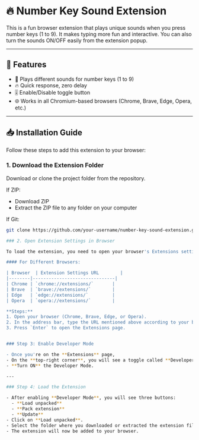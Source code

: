 # 🔥 Number Key Sound Extension

This is a fun browser extension that plays unique sounds when you press number keys (1 to 9). It makes typing more fun and interactive. You can also turn the sounds ON/OFF easily from the extension popup.

---

## 🚀 Features

- 🎵 Plays different sounds for number keys (1 to 9)
- 🔥 Quick response, zero delay
- 🎚️ Enable/Disable toggle button
- 🌐 Works in all Chromium-based browsers (Chrome, Brave, Edge, Opera, etc.)

---

## 📥 Installation Guide

Follow these steps to add this extension to your browser:

### 1. Download the Extension Folder

Download or clone the project folder from the repository.

If ZIP:
- Download ZIP
- Extract the ZIP file to any folder on your computer

If Git:
```bash
git clone https://github.com/your-username/number-key-sound-extension.git

### 2. Open Extension Settings in Browser

To load the extension, you need to open your browser's Extensions settings page.

#### For Different Browsers:

| Browser  | Extension Settings URL        |
|--------|-------------------------------|
| Chrome | `chrome://extensions/`       |
| Brave  | `brave://extensions/`        |
| Edge   | `edge://extensions/`         |
| Opera  | `opera://extensions/`        |

**Steps:**
1. Open your browser (Chrome, Brave, Edge, or Opera).
2. In the address bar, type the URL mentioned above according to your browser.
3. Press `Enter` to open the Extensions page.


### Step 3: Enable Developer Mode

- Once you're on the **Extensions** page,
- On the **top-right corner**, you will see a toggle called **Developer Mode**.
- **Turn ON** the Developer Mode.

---

### Step 4: Load the Extension

- After enabling **Developer Mode**, you will see three buttons:
  - **Load unpacked**
  - **Pack extension**
  - **Update**
- Click on **Load unpacked**.
- Select the folder where you downloaded or extracted the extension files.
- The extension will now be added to your browser.
